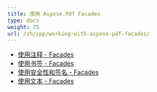 ```yaml
---
title: 使用 Aspose.Pdf Facades
type: docs
weight: 75
url: /zh/cpp/working-with-aspose-pdf-facades/
---
```


- [使用注释 - Facades](/pdf/zh/cpp/working-with-annotations-facades/)
- [使用书签 - Facades](/pdf/zh/cpp/working-with-bookmarks-facades/)
- [使用安全性和签名 - Facades](/pdf/zh/cpp/working-with-security-and-signatures-facades/)
- [使用文本 - Facades](/pdf/zh/cpp/working-with-text-facades/)